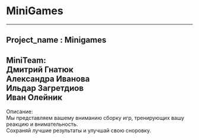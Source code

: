 # MiniGames  
--------------  
Project_name : Minigames  
--------------  
MiniTeam:  
Дмитрий Гнатюк  
Александра Иванова  
Ильдар Загретдиов  
Иван Олейник  
--------------  
Описание:  
Мы представляем вашему вниманию сборку игр, тренирующих вашу реакцию и внимательность.  
Сохраняй лучшие результаты и улучшай свою сноровку.
